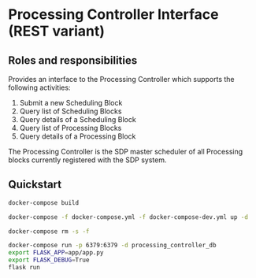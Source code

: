 # Processing Controller Interface (REST variant)

## Roles and responsibilities

Provides an interface to the Processing Controller which supports the following
activities:

1. Submit a new Scheduling Block
2. Query list of Scheduling Blocks
3. Query details of a Scheduling Block
4. Query list of Processing Blocks
5. Query details of a Processing Block

The Processing Controller is the SDP master scheduler of all Processing blocks
currently registered with the SDP system. 

## Quickstart

```bash
docker-compose build
```

```bash
docker-compose -f docker-compose.yml -f docker-compose-dev.yml up -d
```

```bash
docker-compose rm -s -f
```


```bash
docker-compose run -p 6379:6379 -d processing_controller_db
export FLASK_APP=app/app.py
export FLASK_DEBUG=True
flask run
```
